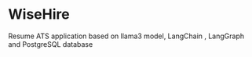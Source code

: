 # WiseHire
Resume ATS application  based on llama3 model, LangChain , LangGraph and PostgreSQL database
